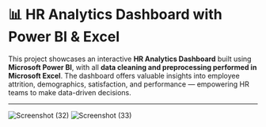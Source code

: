 # 📊 HR Analytics Dashboard with Power BI & Excel

This project showcases an interactive **HR Analytics Dashboard** built using **Microsoft Power BI**, with all **data cleaning and preprocessing performed in Microsoft Excel**. The dashboard offers valuable insights into employee attrition, demographics, satisfaction, and performance — empowering HR teams to make data-driven decisions.

---



![Screenshot (32)](https://github.com/user-attachments/assets/c3cbb368-0874-43fa-bf05-214594ab9b1d)
![Screenshot (33)](https://github.com/user-attachments/assets/0569b2a3-187f-49a0-bdcf-27bc4c276dc9)
